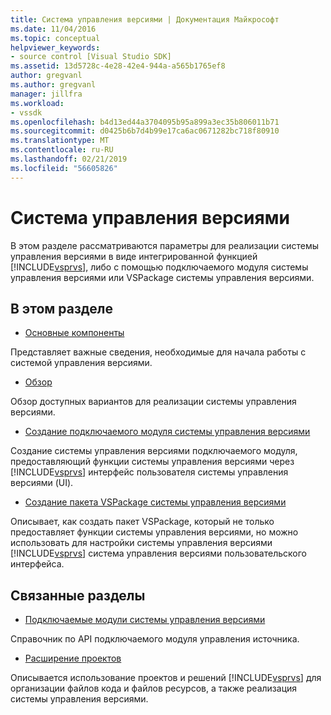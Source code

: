 ```yaml
---
title: Система управления версиями | Документация Майкрософт
ms.date: 11/04/2016
ms.topic: conceptual
helpviewer_keywords:
- source control [Visual Studio SDK]
ms.assetid: 13d5728c-4e28-42e4-944a-a565b1765ef8
author: gregvanl
ms.author: gregvanl
manager: jillfra
ms.workload:
- vssdk
ms.openlocfilehash: b4d13ed44a3704095b95a899a3ec35b806011b71
ms.sourcegitcommit: d0425b6b7d4b99e17ca6ac0671282bc718f80910
ms.translationtype: MT
ms.contentlocale: ru-RU
ms.lasthandoff: 02/21/2019
ms.locfileid: "56605826"
---
```

# <a name="source-control"></a>Система управления версиями
В этом разделе рассматриваются параметры для реализации системы управления версиями в виде интегрированной функцией [!INCLUDE[vsprvs](../../code-quality/includes/vsprvs_md.md)], либо с помощью подключаемого модуля системы управления версиями или VSPackage системы управления версиями.

## <a name="in-this-section"></a>В этом разделе
- [Основные компоненты](../../extensibility/internals/source-control-integration-essentials.md)

 Представляет важные сведения, необходимые для начала работы с системой управления версиями.

- [Обзор](../../extensibility/internals/source-control-integration-overview.md)

 Обзор доступных вариантов для реализации системы управления версиями.

- [Создание подключаемого модуля системы управления версиями](../../extensibility/internals/creating-a-source-control-plug-in.md)

 Создание системы управления версиями подключаемого модуля, предоставляющий функции системы управления версиями через [!INCLUDE[vsprvs](../../code-quality/includes/vsprvs_md.md)] интерфейс пользователя системы управления версиями (UI).

- [Создание пакета VSPackage системы управления версиями](../../extensibility/internals/creating-a-source-control-vspackage.md)

 Описывает, как создать пакет VSPackage, который не только предоставляет функции системы управления версиями, но можно использовать для настройки системы управления версиями [!INCLUDE[vsprvs](../../code-quality/includes/vsprvs_md.md)] система управления версиями пользовательского интерфейса.

## <a name="related-sections"></a>Связанные разделы
- [Подключаемые модули системы управления версиями](../../extensibility/source-control-plug-ins.md)

 Справочник по API подключаемого модуля управления источника.

- [Расширение проектов](../../extensibility/extending-projects.md)

 Описывается использование проектов и решений [!INCLUDE[vsprvs](../../code-quality/includes/vsprvs_md.md)] для организации файлов кода и файлов ресурсов, а также реализация системы управления версиями.